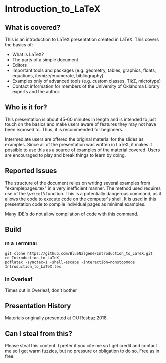 # Introduction_to_LaTeX

## What is covered?

This is an introduction to LaTeX presentation created in LaTeX.  This covers the basics of:

- What is LaTeX?
- The parts of a simple document
- Editors
- Important tools and packages (e.g. geometry, tables, graphics, floats, equations, itemize/enumerate, bibliography)
- Examples only of advanced tools (e.g. custom classes, TikZ, microtype)
- Contact information for members of the University of Oklahoma Library experts and the author.

## Who is it for?

This presentation is about 45-60 minutes in length and is intended to just touch on the basics and
make users aware of features they may not have been exposed to.  Thus, it is recommended for beginners.

Intermediate users are offered the original material for the slides as examples.  Since all of the presentation was written
in LaTeX, it makes it possible to use this as a source of examples of the material covered.  Users are encouraged to play 
and break things to learn by doing.

## Reported Issues

The structure of the document relies on writing several examples from "examplepages.tex" in a very inefficient manner.
The method used requires use of the ``\write18`` function.  This is a potentially dangerous command, as it allows the code
to execute code on the computer's shell.  It is used in this presentation code to compile individual pages as minimal examples.

Many IDE's do not allow compilation of code with this command.  

## Build

### In a Terminal

```
git clone https://github.com/BlueNalgene/Introduction_to_LaTeX.git
cd Introduction_to_LaTeX
pdflatex -synctex=1 -shell-escape -interaction=nonstopmode Introduction_to_LaTeX.tex
```

### In Overleaf

Times out in Overleaf, don't bother

## Presentation History

Materials originally presented at OU Resbaz 2018.

## Can I steal from this?

Please steal this content.  I prefer if you cite me so I get credit and contact me so I get warm fuzzies, but no pressure
or obligation to do so.  Free as in free.
